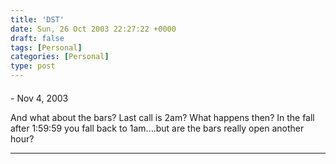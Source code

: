 ```yaml
---
title: 'DST'
date: Sun, 26 Oct 2003 22:27:22 +0000
draft: false
tags: [Personal]
categories: [Personal]
type: post
---
```



#### 
[]( "") - <time datetime="2003-11-06 13:37:40">Nov 4, 2003</time>

And what about the bars? Last call is 2am? What happens then? In the fall after 1:59:59 you fall back to 1am....but are the bars really open another hour?
<hr />
